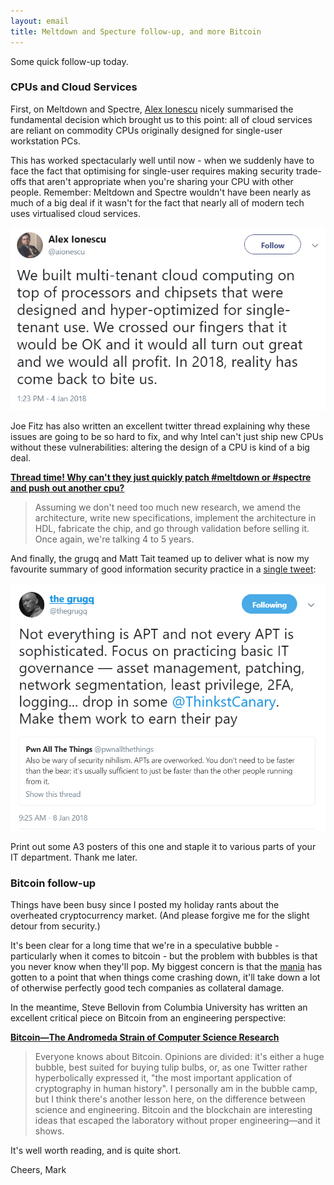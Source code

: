 ```yaml
---
layout: email
title: Meltdown and Specture follow-up, and more Bitcoin
---
```


Some quick follow-up today. 

### CPUs and Cloud Services

First, on Meltdown and Spectre, [Alex Ionescu](https://twitter.com/aionescu/status/949028481056190464) nicely summarised the fundamental decision which brought us to this point: all of cloud services are reliant on commodity CPUs originally designed for single-user workstation PCs.

This has worked spectacularly well until now - when we suddenly have to face the fact that optimising for single-user requires making security trade-offs that aren't appropriate when you're sharing your CPU with other people. Remember: Meltdown and Spectre wouldn't have been nearly as much of a big deal if it wasn't for the fact that nearly all of modern tech uses virtualised cloud services.

![Multi-tenant computing](../images/multi-tenant-computing.png)

Joe Fitz has also written an excellent twitter thread explaining why these issues are going to be so hard to fix, and why Intel can't just ship new CPUs without these vulnerabilities: altering the design of a CPU is kind of a big deal.

[**Thread time! Why can't they just quickly patch #meltdown or #spectre and push out another cpu?**](https://twitter.com/securelyfitz/status/949370010652196864)

>Assuming we don't need too much new research, we amend the architecture, write new specifications, implement the architecture in HDL, fabricate the chip, and go through validation before selling it. Once again, we're talking 4 to 5 years.

And finally, the grugq and Matt Tait teamed up to deliver what is now my favourite summary of good information security practice in a [single tweet](https://twitter.com/thegrugq/status/950418262772260864):

![Basic hygeine](../images/grugq-not-everything-is-APT.png)

Print out some A3 posters of this one and staple it to various parts of your IT department. Thank me later.

### Bitcoin follow-up

Things have been busy since I posted my holiday rants about the overheated cryptocurrency market. (And please forgive me for the slight detour from security.)

It's been clear for a long time that we're in a speculative bubble - particularly when it comes to bitcoin - but the problem with bubbles is that you never know when they'll pop. My biggest concern is that the [mania](https://www.theverge.com/2017/12/21/16805598/companies-blockchain-tech-cryptocurrency-tea) has gotten to a point that when things come crashing down, it'll take down a lot of otherwise perfectly good tech companies as collateral damage.

In the meantime, Steve Bellovin from Columbia University has written an excellent critical piece on Bitcoin from an engineering perspective:

[**Bitcoin—The Andromeda Strain of Computer Science Research**](https://www.cs.columbia.edu/~smb/blog/2017-12/2017-12-30.html)

>Everyone knows about Bitcoin. Opinions are divided: it's either a huge bubble, best suited for buying tulip bulbs, or, as one Twitter rather hyperbolically expressed it, "the most important application of cryptography in human history". I personally am in the bubble camp, but I think there's another lesson here, on the difference between science and engineering. Bitcoin and the blockchain are interesting ideas that escaped the laboratory without proper engineering—and it shows.

It's well worth reading, and is quite short.

Cheers,
Mark
